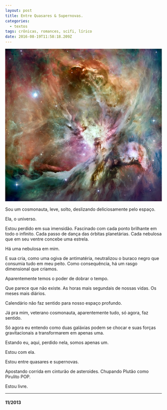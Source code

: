 ```yaml
---
layout: post
title: Entre Quasares & Supernovas.
categories:
  - textos
tags: crônicas, romances, scifi, lírico
date: 2016-08-19T11:58:18.209Z
---
```

![](/images/uploads/0_v3ilytenwseeu3kp.jpg)

Sou um cosmonauta, leve, solto, deslizando deliciosamente pelo espaço.

Ela, o universo.

Estou perdido em sua imensidão. Fascinado com cada ponto brilhante em todo o infinito. Cada passo de dança das órbitas planetárias. Cada nebulosa que em seu ventre concebe uma estrela.

Há uma nebulosa em mim.

E sua cria, como uma ogiva de antimatéria, neutralizou o buraco negro que consumia tudo em meu peito. Como consequência, há um rasgo dimensional que criamos.

Aparentemente temos o poder de dobrar o tempo.

Que parece que não existe. As horas mais segundais de nossas vidas. Os meses mais diários.

Calendário não faz sentido para nosso espaço profundo.

Já pra mim, veterano cosmonauta, aparentemente tudo, só agora, faz sentido.

Só agora eu entendo como duas galáxias podem se chocar e suas forças gravitacionais a transformarem em apenas uma.

Estando eu, aqui, perdido nela, somos apenas um.

Estou com ela.

Estou entre quasares e supernovas.

Apostando corrida em cinturão de asteroides. Chupando Plutão como Pirulito POP.

Estou livre.

- - -

#### 11/2013